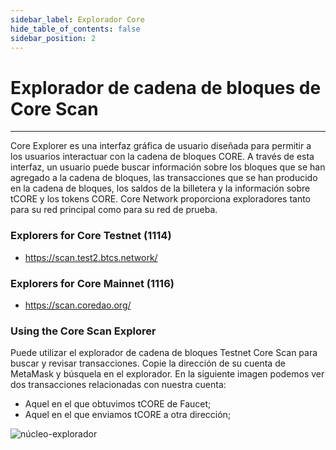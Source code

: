 ```yaml
---
sidebar_label: Explorador Core
hide_table_of_contents: false
sidebar_position: 2
---
```


# Explorador de cadena de bloques de Core Scan

---

Core Explorer es una interfaz gráfica de usuario diseñada para permitir a los usuarios interactuar con la cadena de bloques CORE. A través de esta interfaz, un usuario puede buscar información sobre los bloques que se han agregado a la cadena de bloques, las transacciones que se han producido en la cadena de bloques, los saldos de la billetera y la información sobre tCORE y los tokens CORE. Core Network proporciona exploradores tanto para su red principal como para su red de prueba.

### Explorers for Core Testnet (1114)

- https://scan.test2.btcs.network/

### Explorers for Core Mainnet (1116)

- https://scan.coredao.org/

### Using the Core Scan Explorer

Puede utilizar el explorador de cadena de bloques Testnet Core Scan para buscar y revisar transacciones. Copie la dirección de su cuenta de MetaMask y búsquela en el explorador. En la siguiente imagen podemos ver dos transacciones relacionadas con nuestra cuenta:

- Aquel en el que obtuvimos tCORE de Faucet;
- Aquel en el que enviamos tCORE a otra dirección;

![núcleo-explorador](../../static/img/core-explorer.png)